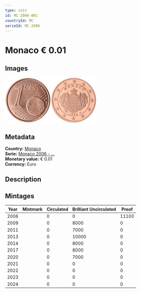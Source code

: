 ```yaml
---
type: coin
id: MC-2006-001
countryId: MC
serieId: MC-2006
---
```


# Monaco € 0.01

## Images

<img src="../../../Images/common-2002-001.webp" height="150" alt="Front image"><img src="Images/monaco-2006-001.webp" height="150" alt="Back image">

## Metadata

**Country:** [Monaco](../index.md)\
**Serie:** [Monaco 2006 - ...](index.md)\
**Monetary value:** € 0.01\
**Currency:** Euro

## Description

## Mintages

| Year | Mintmark | Circulated | Brilliant Uncirculated | Proof |
| ---- | -------- | ---------- | ---------------------- | ----- |
| 2006 |          | 0          | 0                      | 11100 |
| 2009 |          | 0          | 8000                   | 0     |
| 2011 |          | 0          | 7000                   | 0     |
| 2013 |          | 0          | 10000                  | 0     |
| 2014 |          | 0          | 8000                   | 0     |
| 2017 |          | 0          | 8000                   | 0     |
| 2020 |          | 0          | 7000                   | 0     |
| 2021 |          | 0          | 0                      | 0     |
| 2022 |          | 0          | 0                      | 0     |
| 2023 |          | 0          | 0                      | 0     |
| 2024 |          | 0          | 0                      | 0     |
